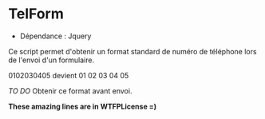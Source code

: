 # TelForm

* Dépendance : Jquery

Ce script permet d'obtenir un format standard de numéro de téléphone lors de l'envoi d'un formulaire.

0102030405 devient 01 02 03 04 05

*TO DO* Obtenir ce format avant envoi.

**These amazing lines are in WTFPLicense =)**
